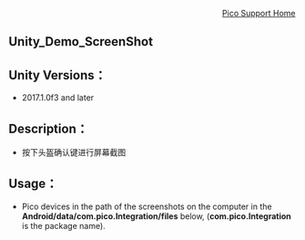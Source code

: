 <p align="right"><a href="https://github.com/PicoSupport/PicoSupport" target="_blank">Pico Support Home</a></p>

## Unity_Demo_ScreenShot

## Unity Versions：
- 2017.1.0f3 and later

## Description：

- 按下头盔确认键进行屏幕截图

## Usage：

- Pico devices in the path of the screenshots on the computer in the **Android/data/com.pico.Integration/files** below, (**com.pico.Integration** is the package name).
